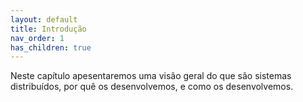 ```yaml
---
layout: default
title: Introdução
nav_order: 1
has_children: true
---
```


Neste capítulo apesentaremos uma visão geral do que são sistemas distribuídos, por quê os desenvolvemos, e como os desenvolvemos.
